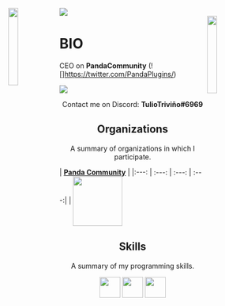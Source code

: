![](https://hit.yhype.me/github/profile?user_id=44925968)
<img align='left' src='https://raw.githubusercontent.com/sammwyy/sammwyy/master/sprites/LinkFront_Beat.gif' width='20%'>  
<img align='right' src='https://raw.githubusercontent.com/sammwyy/sammwyy/master/sprites/zelda.gif' width='20%'>  

# BIO
CEO on **PandaCommunity** (![]https://twitter.com/PandaPlugins/)
  
![](https://komarev.com/ghpvc/?username=tuliotriste&color=blue)

<p align="center">Contact me on Discord: <b>TulioTriviño#6969</b></p>

<h2 align="center">Organizations</h2>
<p align="center">A summary of organizations in which I participate.</p>

| <a href="https://github.com/Panda-Community" target="_blank">**Panda Community**</a> |
|:---: | :---: | :---: | :---:|
| <img align='center' src='https://cdn.discordapp.com/attachments/861634149357322240/861670405680267294/panda-v2.png' height='100px'>

<h2 align="center">Skills</h2>
<p align="center">A summary of my programming skills.</p>

<p align="center">
  <img src='https://raw.githubusercontent.com/sammwyy/sammwyy/master/skills/java.png' height='42px'>
  <img src='https://raw.githubusercontent.com/sammwyy/sammwyy/master/skills/mongo.png' height='42px'>
  <img src='https://raw.githubusercontent.com/sammwyy/sammwyy/master/skills/redis.webp' height='42px'>
</p>
